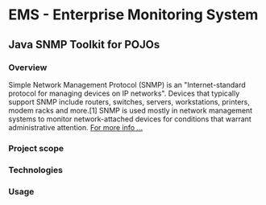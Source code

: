# EMS - Enterprise Monitoring System

## Java SNMP Toolkit for POJOs

### Overview
Simple Network Management Protocol (SNMP) is an "Internet-standard protocol for managing devices on IP networks". Devices that typically support SNMP include routers, switches, servers, workstations, printers, modem racks and more.[1] SNMP is used mostly in network management systems to monitor network-attached devices for conditions that warrant administrative attention. [For more info ...](http://en.wikipedia.org/wiki/Simple_Network_Management_Protocol)

### Project scope

### Technologies

### Usage

